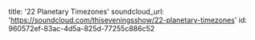 title: '22 Planetary Timezones'
soundcloud_url: 'https://soundcloud.com/thiseveningsshow/22-planetary-timezones'
id: 960572ef-83ac-4d5a-825d-77255c886c52
